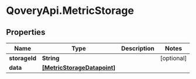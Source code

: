 # QoveryApi.MetricStorage

## Properties

Name | Type | Description | Notes
------------ | ------------- | ------------- | -------------
**storageId** | **String** |  | [optional] 
**data** | [**[MetricStorageDatapoint]**](MetricStorageDatapoint.md) |  | 


